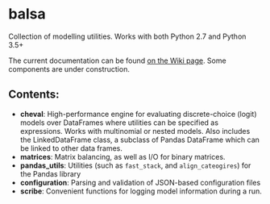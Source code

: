 # balsa
Collection of modelling utilities. Works with both Python 2.7 and Python 3.5+

The current documentation can be found [on the Wiki page](https://github.com/pbsag/balsa/wiki). Some components are under construction.

## Contents:

* __cheval__: High-performance engine for evaluating discrete-choice (logit) models over DataFrames where utilities can be specified as expressions. Works with multinomial or nested models. Also includes the LinkedDataFrame class, a subclass of Pandas DataFrame which can be linked to other data frames.
* __matrices__: Matrix balancing, as well as I/O for binary matrices.
* __pandas_utils__: Utilities (such as `fast_stack`, and `align_cateogires`) for the Pandas library
* __configuration__: Parsing and validation of JSON-based configuration files
* __scribe__: Convenient functions for logging model information during a run.
